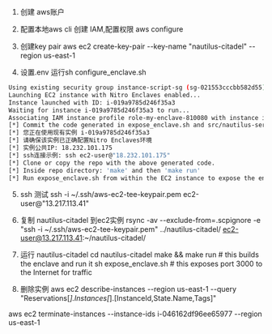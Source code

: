 1. 创建 aws账户

2. 配置本地aws cli 
创建 IAM,配置权限
aws configure 

3. 创建key pair
aws ec2 create-key-pair --key-name "nautilus-citadel" --region us-east-1

4. 设置.env
运行sh configure_enclave.sh


```sh
Using existing security group instance-script-sg (sg-021553cccbb582d55)
Launching EC2 instance with Nitro Enclaves enabled...
Instance launched with ID: i-019a9785d246f35a3
Waiting for instance i-019a9785d246f35a3 to run...
Associating IAM instance profile role-my-enclave-810080 with instance i-019a9785d246f35a3
[*] Commit the code generated in expose_enclave.sh and src/nautilus-server/run.sh. They will be needed when building the enclave inside the instance.
[*] 您正在使用现有实例 i-019a9785d246f35a3
[*] 请确保该实例已正确配置Nitro Enclaves环境
[*] 实例公共IP: 18.232.101.175
[*] ssh连接示例: ssh ec2-user@"18.232.101.175"
[*] Clone or copy the repo with the above generated code.
[*] Inside repo directory: 'make' and then 'make run'
[*] Run expose_enclave.sh from within the EC2 instance to expose the enclave to the internet.
```
5. ssh 测试
ssh -i ~/.ssh/aws-ec2-tee-keypair.pem ec2-user@"13.217.113.41"


6. 复制 nautilus-citadel 到ec2实例
rsync -av --exclude-from=.scpignore -e "ssh -i ~/.ssh/aws-ec2-tee-keypair.pem" ../nautilus-citadel/ ec2-user@13.217.113.41:~/nautilus-citadel/

7. 运行 nautilus-citadel
cd nautilus-citadel
make && make run # this builds the enclave and run it
sh expose_enclave.sh # this exposes port 3000 to the Internet for traffic


8. 删除实例
aws ec2 describe-instances --region us-east-1 --query "Reservations[*].Instances[*].[InstanceId,State.Name,Tags]" 


aws ec2 terminate-instances --instance-ids i-046162df96ee65977 --region us-east-1